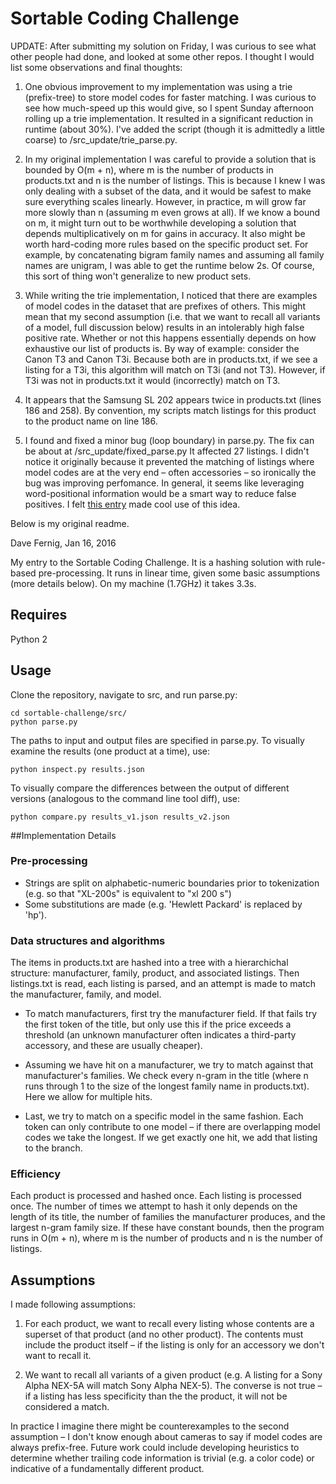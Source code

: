 # Sortable Coding Challenge

UPDATE: After submitting my solution on Friday, I was curious to see what other people had done, and looked at some other repos. I thought I would list some observations and final thoughts: 

1. One obvious improvement to my implementation was using a trie (prefix-tree) to store model codes for faster matching. I was curious to see how much-speed up this would give, so I spent Sunday afternoon rolling up a trie implementation. It resulted in a significant reduction in runtime (about 30%). I've added the script (though it is admittedly a little coarse) to /src_update/trie_parse.py.

2. In my original implementation I was careful to provide a solution that is bounded by O(m + n), where m is the number of products in products.txt and n is the number of listings. This is because I knew I was only dealing with a subset of the data, and it would be safest to make sure everything scales linearly. However, in practice, m will grow far more slowly than n (assuming m even grows at all). If we know a bound on m, it might turn out to be worthwhile developing a solution that depends multiplicatively on m for gains in accuracy. It also might be worth hard-coding more rules based on the specific product set. For example, by concatenating bigram family names and assuming all family names are unigram, I was able to get the runtime below 2s. Of course, this sort of thing won't generalize to new product sets.

3. While writing the trie implementation, I noticed that there are examples of model codes in the dataset that are prefixes of others. This might mean that my second assumption (i.e. that we want to recall all variants of a model, full discussion below) results in an intolerably high false positive rate. Whether or not this happens essentially depends on how exhaustive our list of products is. By way of example: consider the Canon T3 and Canon T3i. Because both are in products.txt, if we see a listing for a T3i, this algorithm will match on T3i (and not T3). However, if T3i was not in products.txt it would (incorrectly) match on T3.

4. It appears that the Samsung SL 202 appears twice in products.txt (lines 186 and 258). By convention, my scripts match listings for this product to the product name on line 186.

5. I found and fixed a minor bug (loop boundary) in parse.py. The fix can be about at /src_update/fixed_parse.py It affected 27 listings. I didn't notice it originally because it prevented the matching of listings where model codes are at the very end – often accessories – so ironically the bug was improving perfomance. In general, it seems like leveraging word-positional information would be a smart way to reduce false positives. I felt [this entry](https://github.com/aaronlevin/sortable) made cool use of this idea.

Below is my original readme.

Dave Fernig, Jan 16, 2016

My entry to the Sortable Coding Challenge. It is a hashing solution with rule-based pre-processing. It runs in linear time, given some basic assumptions (more details below). On my machine (1.7GHz) it takes 3.3s.

## Requires
Python 2

## Usage

Clone the repository, navigate to src, and run parse.py: 
```
cd sortable-challenge/src/
python parse.py
```
The paths to input and output files are specified in parse.py. To visually examine the results (one product at a time), use:
```
python inspect.py results.json
```
To visually compare the differences between the output of different versions (analogous to the command line tool diff), use:
```
python compare.py results_v1.json results_v2.json
```

##Implementation Details

### Pre-processing
- Strings are split on alphabetic-numeric boundaries prior to tokenization (e.g. so that "XL-200s" is equivalent to "xl 200 s") 
- Some substitutions are made (e.g. 'Hewlett Packard' is replaced by 'hp').

### Data structures and algorithms
The items in products.txt are hashed into a tree with a hierarchichal structure: manufacturer, family, product, and associated listings. Then listings.txt is read, each listing is parsed, and an attempt is made to match the manufacturer, family, and model.

- To match manufacturers, first try the manufacturer field. If that fails try the first token of the title, but only use this if the price exceeds a threshold (an unknown manufacturer often indicates a third-party accessory, and these are usually cheaper).

- Assuming we have hit on a manufacturer, we try to match against that manufacturer's families. We check every n-gram in the title (where n runs through 1 to the size of the longest family name in products.txt). Here we allow for multiple hits.

- Last, we try to match on a specific model in the same fashion. Each token can only contribute to one model – if there are overlapping model codes we take the longest. If we get exactly one hit, we add that listing to the branch.  

### Efficiency
Each product is processed and hashed once. Each listing is processed once. The number of times we attempt to hash it only depends on the length of its title, the number of families the manufacturer produces, and the largest n-gram family size. If these have constant bounds, then the program runs in O(m + n), where m is the number of products and n is the number of listings.  

## Assumptions
I made following assumptions:

1. For each product, we want to recall every listing whose contents are a superset of that product (and no other product). The contents must include the product itself – if the listing is only for an accessory we don't want to recall it.

2. We want to recall all variants of a given product (e.g. A listing for a Sony Alpha NEX-5A will match Sony Alpha NEX-5). The converse is not true – if a listing has less specificity than the the product, it will not be considered a match.  

In practice I imagine there might be counterexamples to the second assumption – I don't know enough about cameras to say if model codes are always prefix-free. Future work could include developing heuristics to determine whether trailing code information is trivial (e.g. a color code) or indicative of a fundamentally different product.

















